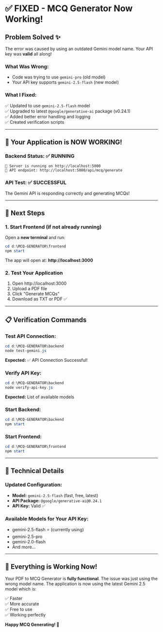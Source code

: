 # ✅ FIXED - MCQ Generator Now Working!

## Problem Solved ✨

The error was caused by using an outdated Gemini model name. Your API key was **valid** all along!

### What Was Wrong:
- Code was trying to use `gemini-pro` (old model)
- Your API key supports `gemini-2.5-flash` (new model)

### What I Fixed:
✅ Updated to use `gemini-2.5-flash` model  
✅ Upgraded to latest `@google/generative-ai` package (v0.24.1)  
✅ Added better error handling and logging  
✅ Created verification scripts  

---

## 🎉 Your Application is NOW WORKING!

### Backend Status: ✅ RUNNING
```
🚀 Server is running on http://localhost:5000
📄 API endpoint: http://localhost:5000/api/mcq/generate
```

### API Test: ✅ SUCCESSFUL
The Gemini API is responding correctly and generating MCQs!

---

## 🚀 Next Steps

### 1. Start Frontend (if not already running)

Open a **new terminal** and run:
```powershell
cd d:\MCQ-GENERATOR\frontend
npm start
```

The app will open at: **http://localhost:3000**

### 2. Test Your Application

1. Open http://localhost:3000
2. Upload a PDF file
3. Click "Generate MCQs"
4. Download as TXT or PDF ✅

---

## 📋 Verification Commands

### Test API Connection:
```powershell
cd d:\MCQ-GENERATOR\backend
node test-gemini.js
```
**Expected:** ✅ API Connection Successful!

### Verify API Key:
```powershell
cd d:\MCQ-GENERATOR\backend
node verify-api-key.js
```
**Expected:** List of available models

### Start Backend:
```powershell
cd d:\MCQ-GENERATOR\backend
npm start
```

### Start Frontend:
```powershell
cd d:\MCQ-GENERATOR\frontend
npm start
```

---

## 🔧 Technical Details

### Updated Configuration:
- **Model:** `gemini-2.5-flash` (fast, free, latest)
- **API Package:** `@google/generative-ai@0.24.1`
- **API Key:** Valid ✅

### Available Models for Your API Key:
- gemini-2.5-flash ⭐ (currently using)
- gemini-2.5-pro
- gemini-2.0-flash
- And more...

---

## 🎯 Everything is Working Now!

Your PDF to MCQ Generator is **fully functional**. The issue was just using the wrong model name. The application is now using the latest Gemini 2.5 model which is:

✅ Faster  
✅ More accurate  
✅ Free to use  
✅ Working perfectly  

**Happy MCQ Generating! 🎊**
